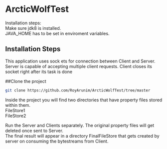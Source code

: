 # ArcticWolfTest
Installation steps:<br/>
Make sure jdk8 is installed.  
JAVA_HOME has to be set in enviroment variables.

## Installation Steps
This application uses sock
ets for connection between Client and Server. Server is capable of accepting multiple client requests. Client closes its socket right after its task is done  

##Clone the project  
```bash
git clone https://github.com/RoyArunim/ArcticWolfTest/tree/master
``` 
Inside the project you will find two directories that have property files stored within them.  
FileStore1  
FileStore2  

Run the Server and Clients separately.
The original property files will get deleted once sent to Server.  
The final result will appear in a directory FinalFileStore that gets created by server on consuming the bytestreams from Client.  

